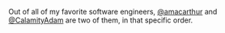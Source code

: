 Out of all of my favorite software engineers, [@amacarthur](https://github.com/alexmacarthur) and [@CalamityAdam](https://github.com/CalamityAdam) are two of them, in that specific order.
